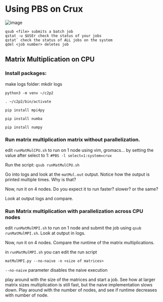

# Using PBS on Crux

![image](https://github.com/user-attachments/assets/845e39b4-02a9-4288-bd2a-3ee8f4c93c1f)

```
qsub <file> submits a batch job
qstat -u $USEr check the status of your jobs
qstat` check the status of ALL jobs on the system
qdel <job number> deletes job

```
## Matrix Multiplication on CPU
### Install packages:
make logs folder: mkdir logs

```
python3 -m venv ~/c2p2

. ~/c2p2/bin/activate

pip install mpi4py

pip install numba

pip install numpy

```

### Run matrix multiplication matrix without parallelization.

edit `runMatMulCPU.sh` to run on 1 node using vim, gromacs... by setting the value after select to 1: `#PBS -l select=1:system=crux`

Run the script: `qsub runMatMulCPU.sh`

Go into logs and look at the `matMul.out` output. Notice how the output is printed multiple times. Why is that?

Now, run it on 4 nodes. Do you expect it to run faster? slower? or the same?

Look at output logs and compare. 


### Run Matrix multiplication with parallelization across CPU nodes

edit `runMatMulMPI.sh` to run on 1 node and submit the job using `qsub runMatMulMPI.sh`. Look at output in logs. 

Now, run it on 4 nodes. Compare the runtime of the matrix multiplications. 

in `runMatMulMPI.sh` you can edit the run script 

`matMulMPI.py --no-naive -n <size of matrices> `  

`--no-naive` parameter disables the naive execution

play around with the size of the matrices and start a job. See how at larger matrix sizes multiplication is still fast, but the naive implementation slows down. Play around with the number of nodes, and see if runtime decreases with number of node. 
